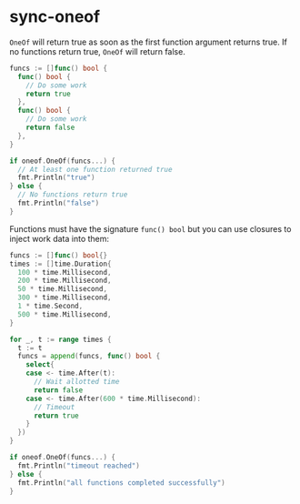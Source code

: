 # sync-oneof

`OneOf` will return true as soon as the first function argument returns true.
If no functions return true, `OneOf` will return false.

```go
funcs := []func() bool {
  func() bool {
    // Do some work
    return true
  },
  func() bool {
    // Do some work
    return false
  },
}

if oneof.OneOf(funcs...) {
  // At least one function returned true
  fmt.Println("true")
} else {
  // No functions return true
  fmt.Println("false")
}
```

Functions must have the signature `func() bool` but you can use closures to
inject work data into them:

```go
funcs := []func() bool{}
times := []time.Duration{
  100 * time.Millisecond,
  200 * time.Millisecond,
  50 * time.Millisecond,
  300 * time.Millisecond,
  1 * time.Second,
  500 * time.Millisecond,
}

for _, t := range times {
  t := t
  funcs = append(funcs, func() bool {
    select{
    case <- time.After(t):
      // Wait allotted time
      return false
    case <- time.After(600 * time.Millisecond):
      // Timeout
      return true
    }
  })
}

if oneof.OneOf(funcs...) {
  fmt.Println("timeout reached")
} else {
  fmt.Println("all functions completed successfully")
}

```
